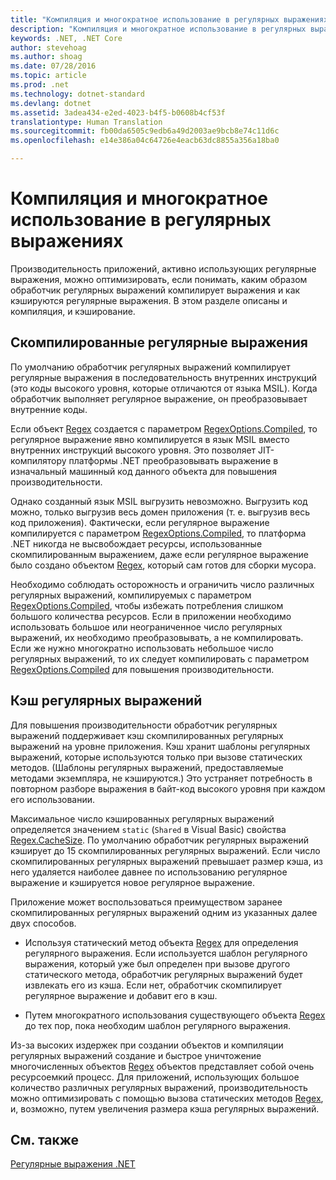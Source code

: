 ```yaml
---
title: "Компиляция и многократное использование в регулярных выражениях"
description: "Компиляция и многократное использование в регулярных выражениях"
keywords: .NET, .NET Core
author: stevehoag
ms.author: shoag
ms.date: 07/28/2016
ms.topic: article
ms.prod: .net
ms.technology: dotnet-standard
ms.devlang: dotnet
ms.assetid: 3adea434-e2ed-4023-b4f5-b0608b4cf53f
translationtype: Human Translation
ms.sourcegitcommit: fb00da6505c9edb6a49d2003ae9bcb8e74c11d6c
ms.openlocfilehash: e14e386a04c64726e4eacb63dc8855a356a18ba0

---
```


# <a name="compilation-and-reuse-in-regular-expressions"></a>Компиляция и многократное использование в регулярных выражениях

Производительность приложений, активно использующих регулярные выражения, можно оптимизировать, если понимать, каким образом обработчик регулярных выражений компилирует выражения и как кэшируются регулярные выражения. В этом разделе описаны и компиляция, и кэширование.

## <a name="compiled-regular-expressions"></a>Скомпилированные регулярные выражения

По умолчанию обработчик регулярных выражений компилирует регулярные выражения в последовательность внутренних инструкций (это коды высокого уровня, которые отличаются от языка MSIL). Когда обработчик выполняет регулярное выражение, он преобразовывает внутренние коды.

Если объект [Regex](xref:System.Text.RegularExpressions.Regex) создается с параметром [RegexOptions.Compiled](xref:System.Text.RegularExpressions.RegexOptions.Compiled), то регулярное выражение явно компилируется в язык MSIL вместо внутренних инструкций высокого уровня. Это позволяет JIT-компилятору платформы .NET преобразовывать выражение в изначальный машинный код данного объекта для повышения производительности.

Однако созданный язык MSIL выгрузить невозможно. Выгрузить код можно, только выгрузив весь домен приложения (т. е. выгрузив весь код приложения). Фактически, если регулярное выражение компилируется с параметром [RegexOptions.Compiled](xref:System.Text.RegularExpressions.RegexOptions.Compiled), то платформа .NET никогда не высвобождает ресурсы, использованные скомпилированным выражением, даже если регулярное выражение было создано объектом [Regex](xref:System.Text.RegularExpressions.Regex), который сам готов для сборки мусора.

Необходимо соблюдать осторожность и ограничить число различных регулярных выражений, компилируемых с параметром [RegexOptions.Compiled](xref:System.Text.RegularExpressions.RegexOptions.Compiled), чтобы избежать потребления слишком большого количества ресурсов. Если в приложении необходимо использовать большое или неограниченное число регулярных выражений, их необходимо преобразовывать, а не компилировать. Если же нужно многократно использовать небольшое число регулярных выражений, то их следует компилировать с параметром [RegexOptions.Compiled](xref:System.Text.RegularExpressions.RegexOptions.Compiled) для повышения производительности. 

## <a name="the-regular-expressions-cache"></a>Кэш регулярных выражений

Для повышения производительности обработчик регулярных выражений поддерживает кэш скомпилированных регулярных выражений на уровне приложения. Кэш хранит шаблоны регулярных выражений, которые используются только при вызове статических методов. (Шаблоны регулярных выражений, предоставляемые методами экземпляра, не кэшируются.) Это устраняет потребность в повторном разборе выражения в байт-код высокого уровня при каждом его использовании.

Максимальное число кэшированных регулярных выражений определяется значением `static` (`Shared` в Visual Basic) свойства [Regex.CacheSize](xref:System.Text.RegularExpressions.Regex.CacheSize). По умолчанию обработчик регулярных выражений кэширует до 15 скомпилированных регулярных выражений. Если число скомпилированных регулярных выражений превышает размер кэша, из него удаляется наиболее давнее по использованию регулярное выражение и кэшируется новое регулярное выражение. 

Приложение может воспользоваться преимуществом заранее скомпилированных регулярных выражений одним из указанных далее двух способов.

* Используя статический метод объекта [Regex](xref:System.Text.RegularExpressions.Regex) для определения регулярного выражения. Если используется шаблон регулярного выражения, который уже был определен при вызове другого статического метода, обработчик регулярных выражений будет извлекать его из кэша. Если нет, обработчик скомпилирует регулярное выражение и добавит его в кэш.

* Путем многократного использования существующего объекта [Regex](xref:System.Text.RegularExpressions.Regex) до тех пор, пока необходим шаблон регулярного выражения.


Из-за высоких издержек при создании объектов и компиляции регулярных выражений создание и быстрое уничтожение многочисленных объектов [Regex](xref:System.Text.RegularExpressions.Regex) объектов представляет собой очень ресурсоемкий процесс. Для приложений, использующих большое количество различных регулярных выражений, производительность можно оптимизировать с помощью вызова статических методов [Regex](xref:System.Text.RegularExpressions.Regex), и, возможно, путем увеличения размера кэша регулярных выражений.

## <a name="see-also"></a>См. также

[Регулярные выражения .NET](regular-expressions.md)




<!--HONumber=Nov16_HO3-->


